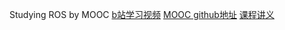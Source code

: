 Studying ROS by MOOC
[b站学习视频](https://www.bilibili.com/video/av24585414?from=search&seid=10599026625450139942)
[MOOC github地址](https://github.com/DroidAITech/ROS-Academy-for-Beginners)
[课程讲义](https://www.gitbook.com/book/sychaichangkun/ros-tutorial-icourse163/details)
